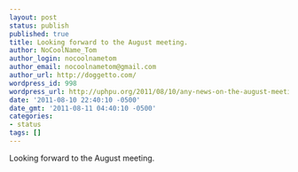 ```yaml
---
layout: post
status: publish
published: true
title: Looking forward to the August meeting.
author: NoCoolName_Tom
author_login: nocoolnametom
author_email: nocoolnametom@gmail.com
author_url: http://doggetto.com/
wordpress_id: 998
wordpress_url: http://uphpu.org/2011/08/10/any-news-on-the-august-meeting-are-you/
date: '2011-08-10 22:40:10 -0500'
date_gmt: '2011-08-11 04:40:10 -0500'
categories:
- status
tags: []
---
```

<p>Looking forward to the August meeting.</p>
